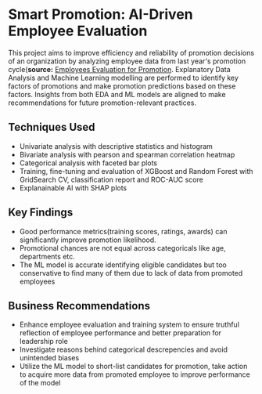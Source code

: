# Smart Promotion: AI-Driven Employee Evaluation

This project aims to improve efficiency and reliability of promotion decisions of an organization by analyzing employee data from last year's promotion cycle(**source:** [Employees Evaluation for Promotion](https://www.kaggle.com/datasets/muhammadimran112233/employees-evaluation-for-promotion). Explanatory Data Analysis and Machine Learning modelling are performed to identify key factors of promotions and make promotion predictions based on these factors. Insights from both EDA and ML models are aligned to make recommendations for future promotion-relevant practices.

## **Techniques Used**
- Univariate analysis with descriptive statistics and histogram
- Bivariate analysis with pearson and spearman correlation heatmap
- Categorical analysis with faceted bar plots
- Training, fine-tuning and evaluation of XGBoost and Random Forest with GridSearch CV, classification report and ROC-AUC score
- Explanainable AI with SHAP plots

## **Key Findings**
- Good performance metrics(training scores, ratings, awards) can significantly improve promotion likelihood.
- Promotional chances are not equal across categoricals like age, departments etc.
- The ML model is accurate identifying eligible candidates but too conservative to find many of them due to lack of data from promoted employees

## **Business Recommendations**
- Enhance employee evaluation and training system to ensure truthful reflection of employee performance and better preparation for leadership role
- Investigate reasons behind categorical descrepencies and avoid unintended biases
- Utilize the ML model to short-list candidates for promotion, take action to acquire more data from promoted employee to improve performance of the model
